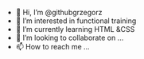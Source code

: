 - 👋 Hi, I’m @githubgrzegorz
- 👀 I’m interested in functional training
- 🌱 I’m currently learning HTML &CSS
- 💞️ I’m looking to collaborate on ...
- 📫 How to reach me ...

<!---
githubgrzegorz/githubgrzegorz is a ✨ special ✨ repository because its `README.md` (this file) appears on your GitHub profile.
You can click the Preview link to take a look at your changes.
--->

